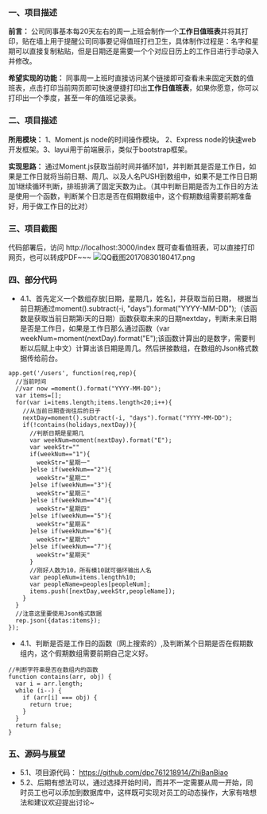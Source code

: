 ### 一、项目描述
**前言：**  公司同事基本每20天左右的周一上班会制作一个**工作日值班表**并将其打印，贴在墙上用于提醒公司同事要记得值班打扫卫生，具体制作过程是：名字和星期可以直接复制粘贴，但是日期还是需要一个个对应日历上的工作日进行手动录入并修改。

**希望实现的功能：** 同事周一上班时直接访问某个链接即可查看未来固定天数的值班表，点击打印当前网页即可快速便捷打印出**工作日值班表**，如果你愿意，你可以打印出一个季度，甚至一年的值班记录表。

### 二、项目描述
**所用模块：** 1、Moment.js node的时间操作模块。  2、Express node的快速web开发框架。3、layui用于前端展示，类似于bootstrap框架。

**实现思路：** 通过Moment.js获取当前时间并循环加1，并判断其是否是工作日，如果是工作日就将当前日期、周几、以及人名PUSH到数组中，如果不是工作日日期加1继续循环判断，排班排满了固定天数为止。（其中判断日期是否为工作日的方法是使用一个函数，判断某个日志是否在假期数组中，这个假期数组需要前期准备好，用于做工作日的比对）

### 三、项目截图
代码部署后，访问 http://localhost:3000/index 既可查看值班表，可以直接打印网页，也可以转成PDF~~~
![QQ截图20170830180417.png](http://upload-images.jianshu.io/upload_images/2227968-f0b41deef9d61c90.png?imageMogr2/auto-orient/strip%7CimageView2/2/w/1240)

### 四、部分代码
- 4.1、首先定义一个数组存放[日期，星期几，姓名]，并获取当前日期， 根据当前日期通过moment().subtract(-i, "days").format("YYYY-MM-DD");（该函数是获取当前日期第i天的日期）函数获取未来的日期nextday，判断未来日期是否是工作日，如果是工作日那么通过函数（var weekNum=moment(nextDay).format("E");该函数计算出的是数字，需要判断以后赋上中文）计算出该日期是周几。然后拼接数组，在数组的Json格式数据传给前台。
```
app.get('/users', function(req,rep){
  //当前时间
  //var now =moment().format("YYYY-MM-DD");
  var items=[];
  for(var i=items.length;items.length<20;i++){
    //从当前日期查询往后的日子
    nextDay=moment().subtract(-i, "days").format("YYYY-MM-DD");
    if(!contains(holidays,nextDay)){
      //判断日期是星期几
      var weekNum=moment(nextDay).format("E");
      var weekStr=""
      if(weekNum=="1"){
        weekStr="星期一"
      }else if(weekNum=="2"){
        weekStr="星期二"
      }else if(weekNum=="3"){
        weekStr="星期三"
      }else if(weekNum=="4"){
        weekStr="星期四"
      }else if(weekNum=="5"){
        weekStr="星期五"
      }else if(weekNum=="6"){
        weekStr="星期六"
      }else if(weekNum=="7"){
        weekStr="星期天"
      }
      //刚好人数为10，所有模10就可循环输出人名
      var peopleNum=items.length%10;
      var peopleName=peoples[peopleNum];
      items.push([nextDay,weekStr,peopleName]);
    }
  }
  //注意这里要使用Json格式数据
  rep.json({datas:items});
});
```
- 4.1、判断是否是工作日的函数（网上搜索的）,及判断某个日期是否在假期数组内，这个假期数组需要前期自己定义好。
```
//判断字符串是否在数组内的函数
function contains(arr, obj) {
  var i = arr.length;
  while (i--) {
    if (arr[i] === obj) {
      return true;
    }
  }
  return false;
}

```

### 五、源码与展望
- 5.1、项目源代码： https://github.com/dpc761218914/ZhiBanBiao
- 5.2、后期有想法可以，通过选择开始时间，而并不一定需要从周一开始，同时员工也可以添加到数据库中，这样既可实现对员工的动态操作，大家有啥想法和建议欢迎提出讨论~
